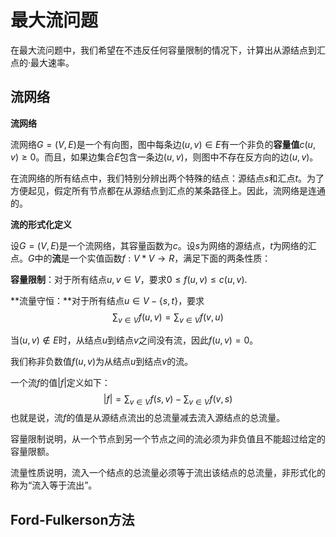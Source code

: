 # 最大流问题

在最大流问题中，我们希望在不违反任何容量限制的情况下，计算出从源结点到汇点的·最大速率。

## 流网络

**流网络**

流网络$G=(V,E)$是一个有向图，图中每条边$(u,v)\in E$有一个非负的**容量值**$c(u,v)\geq0$。而且，如果边集合$E$包含一条边$(u,v)$，则图中不存在反方向的边$(u,v)$。

在流网络的所有结点中，我们特别分辨出两个特殊的结点：源结点$s$和汇点$t$。为了方便起见，假定所有节点都在从源结点到汇点的某条路径上。因此，流网络是连通的。

**流的形式化定义**

设$G=(V,E)$是一个流网络，其容量函数为$c$。设$s$为网络的源结点，$t$为网络的汇点。$G$中的**流**是一个实值函数$f:V*V\rightarrow R$，满足下面的两条性质：

**容量限制**：对于所有结点$u,v\in V$，要求$0\leq f(u,v)\leq c(u,v)$.

**流量守恒：**对于所有结点$u\in V-\{s,t\}$，要求
$$
\sum_{v\in V}f(u,v)=\sum_{v\in V}f(v,u)
$$


当$(u,v)\notin E$时，从结点$u$到结点$v$之间没有流，因此$f(u,v)=0$。

我们称非负数值$f(u,v)$为从结点$u$到结点$v$的流。

一个流$f$的值$|f|$定义如下：
$$
|f|=\sum_{v\in V}f(s,v)-\sum_{v\in V}f(v,s)
$$
也就是说，流$f$的值是从源结点流出的总流量减去流入源结点的总流量。

容量限制说明，从一个节点到另一个节点之间的流必须为非负值且不能超过给定的容量限额。

流量性质说明，流入一个结点的总流量必须等于流出该结点的总流量，非形式化的称为“流入等于流出”。

## Ford-Fulkerson方法

